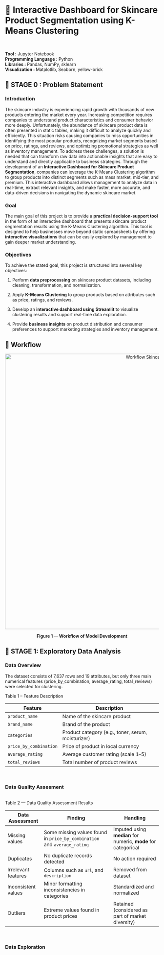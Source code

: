 # 🧴 Interactive Dashboard for Skincare Product Segmentation using K-Means Clustering
<br>

**Tool :** Jupyter Notebook <br>
**Programming Language :** Python <br>
**Libraries :** Pandas, NumPy, sklearn <br>
**Visualization :** Matplotlib, Seaborn, yellow-brick <br>


## 📁 STAGE 0 : Problem Statement

### Introduction

The skincare industry is experiencing rapid growth with thousands of new products entering the market every year. Increasing competition requires companies to understand product characteristics and consumer behavior more deeply. Unfortunately, the abundance of skincare product data is often presented in static tables, making it difficult to analyze quickly and efficiently. This situation risks causing companies to miss opportunities in identifying the most popular products, recognizing market segments based on price, ratings, and reviews, and optimizing promotional strategies as well as inventory management. To address these challenges, a solution is needed that can transform raw data into actionable insights that are easy to understand and directly applicable to business strategies. Through the development of an **Interactive Dashboard for Skincare Product Segmentation**, companies can leverage the K-Means Clustering algorithm to group products into distinct segments such as mass market, mid-tier, and premium. This interactive dashboard allows management to analyze data in real-time, extract relevant insights, and make faster, more accurate, and data-driven decisions in navigating the dynamic skincare market.


### Goal 
The main goal of this project is to provide a **practical decision-support tool** in the form of an interactive dashboard that presents skincare product segmentation results using the K-Means Clustering algorithm. This tool is designed to help businesses move beyond static spreadsheets by offering **interactive visualizations** that can be easily explored by management to gain deeper market understanding.

### Objectives
To achieve the stated goal, this project is structured into several key objectives:

1. Perform **data preprocessing** on skincare product datasets, including cleaning, transformation, and normalization.

2. Apply **K-Means Clustering** to group products based on attributes such as price, ratings, and reviews.

3. Develop an **interactive dashboard using Streamlit** to visualize clustering results and support real-time data exploration.

4. Provide **business insights** on product distribution and consumer preferences to support marketing strategies and inventory management.



## 📂 Workflow  

<p align="center">
  <img src="https://github.com/user-attachments/assets/5fb107a9-1c3f-4492-b840-399b2a2c0332" alt="Workflow Skincare" width="900"/>
</p>

<p align="center"><b>Figure 1 — Workflow of Model Development</b></p>

## 📂 STAGE 1: Exploratory Data Analysis

### Data Overview
The dataset consists of 7,637 rows and 19 attributes, but only three main numerical features (price_by_combination, average_rating, total_reviews) were selected for clustering. <br>

Table 1 – Feature Description

| Feature                | Description                                        |
|------------------------|----------------------------------------------------|
| `product_name`         | Name of the skincare product                       |
| `brand_name`           | Brand of the product                               |
| `categories`           | Product category (e.g., toner, serum, moisturizer) |
| `price_by_combination` | Price of product in local currency                 |
| `average_rating`       | Average customer rating (scale 1–5)                |
| `total_reviews`        | Total number of product reviews                    |

<br>

### Data Quality Assesment
<br>
Table 2 — Data Quality Assessment Results


| Data Assessment     | Finding                                                                  | Handling                                                       |
|---------------------|---------------------------------------------------------------------------|----------------------------------------------------------------|
| Missing values      | Some missing values found in `price_by_combination` and `average_rating` | Imputed using **median** for numeric, **mode** for categorical |
| Duplicates          | No duplicate records detected                                             | No action required                                              |
| Irrelevant features | Columns such as `url`, and `description`                                 | Removed from dataset                                            |
| Inconsistent values | Minor formatting inconsistencies in categories                           | Standardized and normalized                                     |
| Outliers            | Extreme values found in product prices                                   | Retained (considered as part of market diversity)              |

<br>

### Data Exploration

